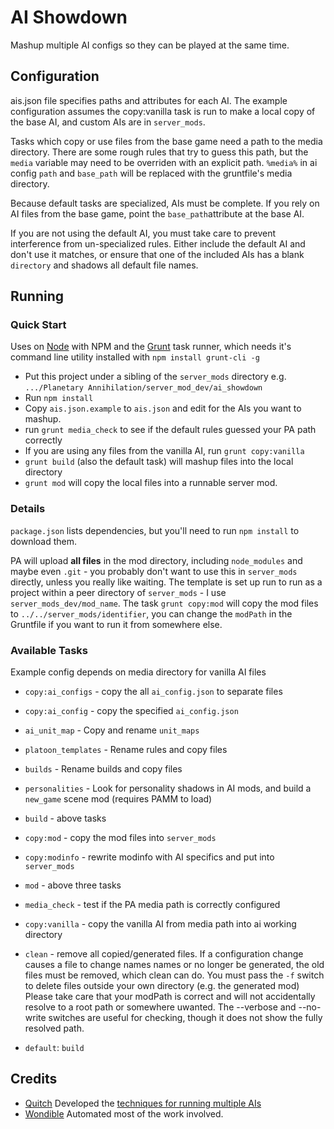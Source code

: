 # AI Showdown

Mashup multiple AI configs so they can be played at the same time.

## Configuration

ais.json file specifies paths and attributes for each AI.  The example configuration assumes the copy:vanilla task is run to make a local copy of the base AI, and custom AIs are in `server_mods`.

Tasks which copy or use files from the base game need a path to the media directory.  There are some rough rules that try to guess this path, but the `media` variable may need to be overriden with an explicit path.  `%media%` in ai config `path` and `base_path` will be replaced with the gruntfile's media directory.

Because default tasks are specialized, AIs must be complete.  If you rely on AI files from the base game, point the `base_path`attribute at the base AI.

If you are not using the default AI, you must take care to prevent interference from un-specialized rules. Either include the default AI and don't use it matches, or ensure that one of the included AIs has a blank `directory` and shadows all default file names.

## Running

### Quick Start

Uses on [Node](https://nodejs.org/) with NPM and the [Grunt](http://gruntjs.com/) task runner, which needs it's command line utility installed with `npm install grunt-cli -g`

- Put this project under a sibling of the `server_mods` directory e.g. `.../Planetary Annihilation/server_mod_dev/ai_showdown`
- Run `npm install`
- Copy `ais.json.example` to `ais.json` and edit for the AIs you want to mashup.
- run `grunt media_check` to see if the default rules guessed your PA path correctly
- If you are using any files from the vanilla AI, run `grunt copy:vanilla`
- `grunt build` (also the default task) will mashup files into the local directory
- `grunt mod` will copy the local files into a runnable server mod.

### Details

`package.json` lists dependencies, but you'll need to run `npm install` to download them.

PA will upload **all files** in the mod directory, including `node_modules` and maybe even `.git` - you probably don't want to use this in `server_mods` directly, unless you really like waiting.  The template is set up run to run as a project within a peer directory of `server_mods` - I use `server_mods_dev/mod_name`.  The task `grunt copy:mod` will copy the mod files to `../../server_mods/identifier`, you can change the `modPath` in the Gruntfile if you want to run it from somewhere else.

### Available Tasks

Example config depends on media directory for vanilla AI files

- `copy:ai_configs` - copy the all `ai_config.json` to separate files
- `copy:ai_config` - copy the specified `ai_config.json`
- `ai_unit_map` - Copy and rename `unit_maps`
- `platoon_templates` - Rename rules and copy files
- `builds` - Rename builds and copy files
- `personalities` - Look for personality shadows in AI mods, and build a `new_game` scene mod (requires PAMM to load)
- `build` - above tasks

- `copy:mod` - copy the mod files into `server_mods`
- `copy:modinfo` - rewrite modinfo with AI specifics and put into `server_mods`
- `mod` - above three tasks

- `media_check` - test if the PA media path is correctly configured
- `copy:vanilla` - copy the vanilla AI from media path into ai working directory

- `clean` - remove all copied/generated files.  If a configuration change causes a file to change names names or no longer be generated, the old files must be removed, which clean can do. You must pass the `-f` switch to delete files outside your own directory (e.g. the generated mod)  Please take care that your modPath is correct and will not accidentally resolve to a root path or somewhere uwanted.  The --verbose and --no-write switches are useful for checking, though it does not show the fully resolved path.

- `default`: `build`

## Credits

- [Quitch](http://exodusesports.com/player/quitch/) Developed the [techniques for running multiple AIs](https://forums.uberent.com/threads/performing-ai-battles.68610/)
- [Wondible](https://forums.uberent.com/members/wondible.1965145/) Automated most of the work involved.
